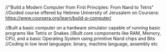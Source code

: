//"Build a Modern Computer from First Principles: From Nand to Tetris"
//Guided course offered by Hebrew University of Jerusalem on Coursera: https://www.coursera.org/learn/build-a-computer/

  //Built a basic computer on a hardware simulator capable of running basic programs like Tetris or Snakes
  //Built core components like RAM, Memory, CPU, and a basic Operating System using primitive Nand chips and Bits
  //Coding in low level languages: binary, machine language, assembly etc

